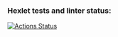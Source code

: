 ### Hexlet tests and linter status:
[![Actions Status](https://github.com/Sarsela/frontend-project-44/actions/workflows/hexlet-check.yml/badge.svg)](https://github.com/Sarsela/frontend-project-44/actions)